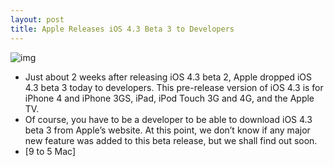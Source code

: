 ```yaml
---
layout: post
title: Apple Releases iOS 4.3 Beta 3 to Developers
---
```

![img](http://media.idownloadblog.com/wp-content/uploads/2011/02/iOS-4.3.-beta-3.png)
* Just about 2 weeks after releasing iOS 4.3 beta 2, Apple dropped iOS 4.3 beta 3 today to developers. This pre-release version of iOS 4.3 is for iPhone 4 and iPhone 3GS, iPad, iPod Touch 3G and 4G, and the Apple TV.
* Of course, you have to be a developer to be able to download iOS 4.3 beta 3 from Apple’s website. At this point, we don’t know if any major new feature was added to this beta release, but we shall find out soon.
* [9 to 5 Mac]

